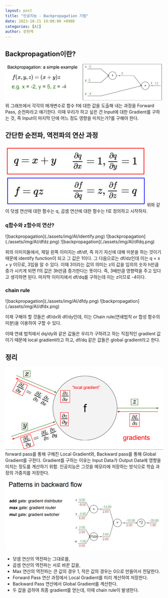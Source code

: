 ```yaml
---
layout: post
title: "인공지능 - Backpropagation 기법"
date: 2023-10-21 19:00:00 +0900
categories: [AI]
author: 장현제
---
```


## Backpropagation이란?
![backpropagation](./assets/img/AI/[ai]graph.png)
위 그래프에서 각각의 매개변수로 함수 f에 대한 값을 도출해 내는 과정을 Forward Pass, 순전파라고 얘기한다. 이때 우리가 하고 싶은 건 Input에 대한 Gradient를 구하는 것, 즉 Input이 마지막 단에 어느 정도 영향을 미치는가?를 구해야 한다.

## 간단한 순전파, 역전파의 연산 과정
![backpropagation](./assets/img/AI/function.png)
위와 같이 덧셈 연산에 대한 함수는 q, 곱셈 연산에 대한 함수는 f로 정의하고 시작하자.

### q함수와 z함수의 연산?
<p>
![backpropagation](./assets/img/AI/identify.png)
![backpropagation](./assets/img/AI/dfdz.png)
![backpropagation](./assets/img/AI/dfdq.png)
</p>
위의 이미지들에서, 제일 왼쪽 이미지는 df/df, 즉 자기 자신에 대해 미분을 하는 것이기 때문에 identify function이 되고 그 값은 1이다.
그 다음으로는 df/dz인데 이는 q = x + y 이므로, 3임을 알 수 있다.
이때 3이라는 값의 의미는 z의 값을 임의의 숫자 h만큼 증가 시키게 되면 f의 값은 3h만큼 증가한다는 뜻이다. 즉, 3배만큼 영향력을 주고 있다고 생각하면 된다.
마지막 이미지에서 df/dq를 구하는데 이는 z이므로 -4이다.

### chain rule
<p>
![backpropagation](./assets/img/AI/dfdy.png)
![backpropagation](./assets/img/AI/dfdx.png)
</p>
이제 구해야 할 것들은 df/dx와 df/dy인데, 이는 Chain rule(연쇄법칙 or 합성 함수의 미분)을 이용하여 구할 수 있다.

이때 연쇄 법칙에서 dq/dy와 같은 값들은 우리가 구하려고 하는 직접적인 gradient 값이기 때문에 local gradient라고 하고, df/dq 같은 값들은 global gradient라고 한다.

## 정리
![backpropagation](./assets/img/AI/[ai]backward_pass.png)
 forward pass를 통해 구해진 Local Gradient와, Backward pass를 통해 Global Gradient를 구한다.
 Gradient를 구하는 이유는 Input Data가 Output Data에 영향을 미치는 정도를 계산하기 위함.
 인공지능은 그것을 메모리에 저장하는 방식으로 학습 과정의 가중치를 저장한다.

![backpropagation](./assets/img/AI/[ai]flow.png)
 - 덧셈 연산의 역전파는 그대로를,
 - 곱셈 연산의 역전파는 서로 바꾼 값을,
 - Max 연산의 역전파는 큰 값의 경우 1, 작은 값의 경우는 0으로 만들어서 전달한다.
 - Forward Pass 연산 과정에서 Local Gradient를 미리 계산하여 저장한다.
 - Backward Pass 연산에서 Global Gradient를 계산한다.
 - 두 값을 곱하여 최종 gradient를 얻는데, 이때 chain rule이 발생한다.